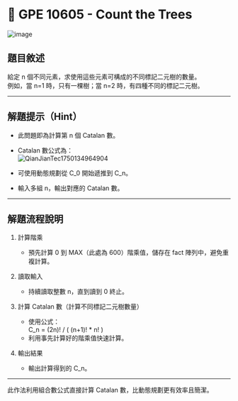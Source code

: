 # 🔢 GPE 10605 - Count the Trees
![image](https://github.com/user-attachments/assets/27f969a1-968e-4b46-832d-dc539fe7f68c)

## 題目敘述

給定 n 個不同元素，求使用這些元素可構成的不同標記二元樹的數量。  
例如，當 n=1 時，只有一棵樹；當 n=2 時，有四種不同的標記二元樹。

---

## 解題提示（Hint）

- 此問題即為計算第 n 個 Catalan 數。  
- Catalan 數公式為：  
  ![QianJianTec1750134964904](https://github.com/user-attachments/assets/3a08f300-fb98-4c8a-8e88-6845788f8389)

- 可使用動態規劃從 C_0 開始遞推到 C_n。  
- 輸入多組 n，輸出對應的 Catalan 數。

---

## 解題流程說明

1. 計算階乘  
   - 預先計算 0 到 MAX（此處為 600）階乘值，儲存在 fact 陣列中，避免重複計算。

2. 讀取輸入  
   - 持續讀取整數 n，直到讀到 0 終止。

3. 計算 Catalan 數（計算不同標記二元樹數量）  
   - 使用公式：  
     C_n = (2n)! / ( (n+1)! * n! )  
   - 利用事先計算好的階乘值快速計算。

4. 輸出結果  
   - 輸出計算得到的 C_n。

---

此作法利用組合數公式直接計算 Catalan 數，比動態規劃更有效率且簡潔。
